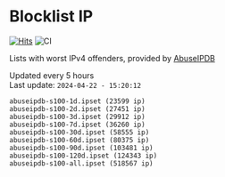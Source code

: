 # Blocklist IP

[![Hits](https://hits.seeyoufarm.com/api/count/incr/badge.svg?url=https%3A%2F%2Fgithub.com%2Fborestad%2Fblocklist-ip%2F&count_bg=%2379C83D&title_bg=%23555555&icon=&icon_color=%23E7E7E7&title=hits&edge_flat=false)](https://hits.seeyoufarm.com)  ![CI](https://img.shields.io/github/workflow/status/borestad/blocklist-ip/CI?style=flat-square)

Lists with worst IPv4 offenders, provided by [AbuseIPDB](https://www.abuseipdb.com/)

<!-- FOOTER-PLACEHOLDER -->
Updated every 5 hours<br>
Last update: `2024-04-22 - 15:20:12`
```
abuseipdb-s100-1d.ipset (23599 ip)
abuseipdb-s100-2d.ipset (27451 ip)
abuseipdb-s100-3d.ipset (29912 ip)
abuseipdb-s100-7d.ipset (36260 ip)
abuseipdb-s100-30d.ipset (58555 ip)
abuseipdb-s100-60d.ipset (80375 ip)
abuseipdb-s100-90d.ipset (103481 ip)
abuseipdb-s100-120d.ipset (124343 ip)
abuseipdb-s100-all.ipset (518567 ip)
```
